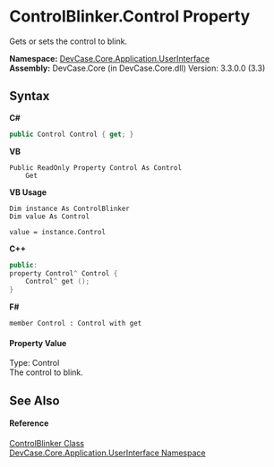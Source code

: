 # ControlBlinker.Control Property 
 

Gets or sets the control to blink.

**Namespace:**&nbsp;<a href="N_DevCase_Core_Application_UserInterface">DevCase.Core.Application.UserInterface</a><br />**Assembly:**&nbsp;DevCase.Core (in DevCase.Core.dll) Version: 3.3.0.0 (3.3)

## Syntax

**C#**<br />
``` C#
public Control Control { get; }
```

**VB**<br />
``` VB
Public ReadOnly Property Control As Control
	Get
```

**VB Usage**<br />
``` VB Usage
Dim instance As ControlBlinker
Dim value As Control

value = instance.Control

```

**C++**<br />
``` C++
public:
property Control^ Control {
	Control^ get ();
}
```

**F#**<br />
``` F#
member Control : Control with get

```


#### Property Value
Type: Control<br />The control to blink.

## See Also


#### Reference
<a href="T_DevCase_Core_Application_UserInterface_ControlBlinker">ControlBlinker Class</a><br /><a href="N_DevCase_Core_Application_UserInterface">DevCase.Core.Application.UserInterface Namespace</a><br />